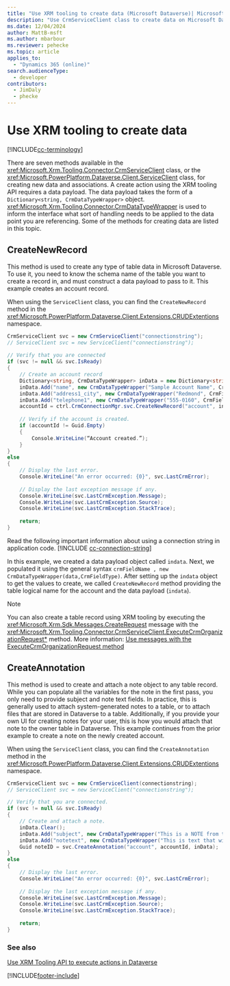 ```yaml
---
title: "Use XRM tooling to create data (Microsoft Dataverse)| Microsoft Docs"
description: "Use CrmServiceClient class to create data on Microsoft Dataverse"
ms.date: 12/04/2024
author: MattB-msft
ms.author: mbarbour
ms.reviewer: pehecke
ms.topic: article
applies_to: 
  - "Dynamics 365 (online)"
search.audienceType: 
  - developer
contributors: 
  - JimDaly
  - phecke 
---
```

# Use XRM tooling to create data

[!INCLUDE[cc-terminology](../includes/cc-terminology.md)]

There are seven methods available in the <xref:Microsoft.Xrm.Tooling.Connector.CrmServiceClient> class, or the <xref:Microsoft.PowerPlatform.Dataverse.Client.ServiceClient> class, for creating new data and associations. A create action using the XRM tooling API requires a data payload. The data payload takes the form of a `Dictionary<string, CrmDataTypeWrapper>` object. <xref:Microsoft.Xrm.Tooling.Connector.CrmDataTypeWrapper> is used to inform the interface what sort of handling needs to be applied to the data point you are referencing. Some of the methods for creating data are listed in this topic.  
  
## CreateNewRecord  

This method is used to create any type of table data in Microsoft Dataverse. To use it, you need to know the schema name of the table you want to create a record in, and must construct a data payload to pass to it. This example creates an account record.

When using the `ServiceClient` class, you can find the `CreateNewRecord` method in the <xref:Microsoft.PowerPlatform.Dataverse.Client.Extensions.CRUDExtentions> namespace.

```csharp
CrmServiceClient svc = new CrmServiceClient("connectionstring");
// ServiceClient svc = new ServiceClient("connectionstring");
 
// Verify that you are connected  
if (svc != null && svc.IsReady)  
{  
    // Create an account record  
    Dictionary<string, CrmDataTypeWrapper> inData = new Dictionary<string, CrmDataTypeWrapper>();  
    inData.Add("name", new CrmDataTypeWrapper("Sample Account Name", CrmFieldType.String));  
    inData.Add("address1_city", new CrmDataTypeWrapper("Redmond", CrmFieldType.String));  
    inData.Add("telephone1", new CrmDataTypeWrapper("555-0160", CrmFieldType.String));  
    accountId = ctrl.CrmConnectionMgr.svc.CreateNewRecord("account", inData);  
  
    // Verify if the account is created.  
    if (accountId != Guid.Empty)  
    {  
        Console.WriteLine(“Account created.”);  
    }  
}  
else  
{  
    // Display the last error.  
    Console.WriteLine("An error occurred: {0}", svc.LastCrmError);  
  
    // Display the last exception message if any.   
    Console.WriteLine(svc.LastCrmException.Message);  
    Console.WriteLine(svc.LastCrmException.Source);  
    Console.WriteLine(svc.LastCrmException.StackTrace);  
  
    return;  
}  
```

Read the following important information about using a connection string in application code.
[!INCLUDE [cc-connection-string](../includes/cc-connection-string.md)]

In this example, we created a data payload object called `indata`. Next, we populated it using the general syntax `crmFieldName , new CrmDataTypeWrapper(data,CrmFieldType)`. After setting up the `indata` object to get the values to create, we called `CreateNewRecord` method providing the table logical name for the account and the data payload (`indata`).  
  
> [!NOTE]
> You can also create a table record using XRM tooling by executing the <xref:Microsoft.Xrm.Sdk.Messages.CreateRequest> message with the <xref:Microsoft.Xrm.Tooling.Connector.CrmServiceClient.ExecuteCrmOrganizationRequest*> method. More information: [Use messages with the ExecuteCrmOrganizationRequest method](use-messages-executecrmorganizationrequest-method.md)  
  
## CreateAnnotation
  
This method is used to create and attach a note object to any table record. While you can populate all the variables for the note in the first pass, you only need to provide subject and note text fields. In practice, this is generally used to attach system-generated notes to a table, or to attach files that are stored in Dataverse to a table. Additionally, if you provide your own UI for creating notes for your user, this is how you would attach that note to the owner table in Dataverse. This example continues from the prior example to create a note on the newly created account.

When using the `ServiceClient` class, you can find the `CreateAnnotation` method in the <xref:Microsoft.PowerPlatform.Dataverse.Client.Extensions.CRUDExtentions> namespace.
  
```csharp
CrmServiceClient svc = new CrmServiceClient(connectionstring);  
// ServiceClient svc = new ServiceClient("connectionstring");

// Verify that you are connected.  
if (svc != null && svc.IsReady)  
{  
    // Create and attach a note.  
    inData.Clear();   
    inData.Add("subject", new CrmDataTypeWrapper("This is a NOTE from the API" , CrmFieldType.String));
    inData.Add("notetext", new CrmDataTypeWrapper("This is text that will go in the body of the note" , CrmFieldType.String));  
    Guid noteID = svc.CreateAnnotation("account", accountId, inData);  
}  
else  
{  
    // Display the last error.  
    Console.WriteLine("An error occurred: {0}", svc.LastCrmError);  
  
    // Display the last exception message if any.  
    Console.WriteLine(svc.LastCrmException.Message);  
    Console.WriteLine(svc.LastCrmException.Source);  
    Console.WriteLine(svc.LastCrmException.StackTrace);  
  
    return;  
}  
```  
  
### See also  

[Use XRM Tooling API to execute actions in Dataverse](use-xrm-tooling-execute-actions.md)

[!INCLUDE[footer-include](../../../includes/footer-banner.md)]
